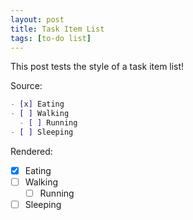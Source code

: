 ```yaml
---
layout: post
title: Task Item List
tags: [to-do list]
---
```


This post tests the style of a task item list!

Source:

```markdown
- [x] Eating
- [ ] Walking
  - [ ] Running
- [ ] Sleeping
```

Rendered:

- [x] Eating
- [ ] Walking
  - [ ] Running
- [ ] Sleeping
